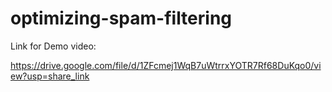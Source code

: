 # optimizing-spam-filtering

Link for Demo video:

https://drive.google.com/file/d/1ZFcmej1WqB7uWtrrxYOTR7Rf68DuKqo0/view?usp=share_link
